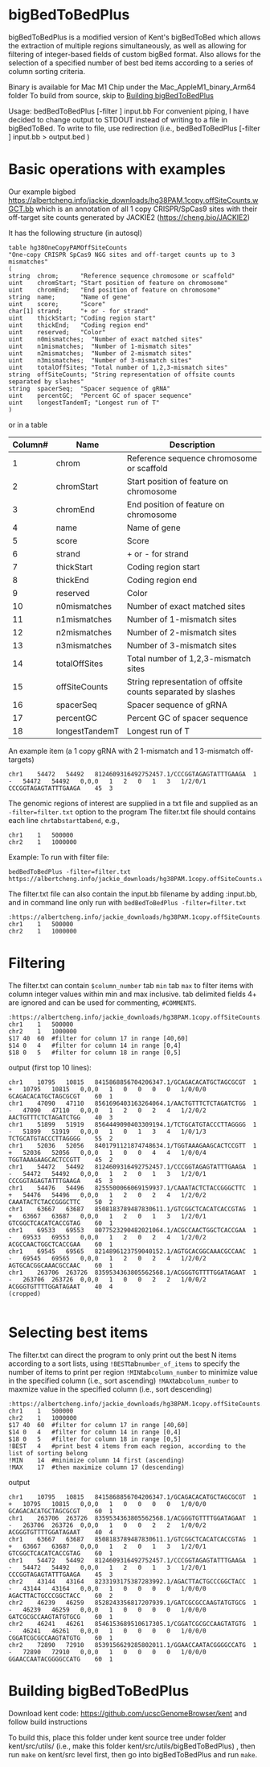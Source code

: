 # bigBedToBedPlus

bigBedToBedPlus is a modified version of Kent's bigBedToBed which allows the extraction of multiple regions simultaneously, as well as allowing for filtering of integer-based fields of custom bigBed format. Also allows for the selection of a specified number of best bed items according to a series of column sorting criteria.

Binary is available for Mac M1 Chip under the Mac_AppleM1_binary_Arm64 folder
To build from source, skip to [Building bigBedToBedPlus](#building-bigBedToBedPlus)

Usage: bedBedToBedPlus [-filter <filterFile>] input.bb 
For convenient piping, I have decided to change output to STDOUT instead of writing to a file in bigBedToBed. To write to file, use redirection (i.e., bedBedToBedPlus [-filter <filterFile>] input.bb  > output.bed )


# Basic operations with examples

Our example bigbed https://albertcheng.info/jackie_downloads/hg38PAM.1copy.offSiteCounts.wGCT.bb which is an annotation of all 1 copy CRISPR/SpCas9 sites with their off-target site counts generated by JACKIE2 (https://cheng.bio/JACKIE2)

It has the following structure (in autosql)
```
table hg38OneCopyPAMOffSiteCounts
"One-copy CRISPR SpCas9 NGG sites and off-target counts up to 3 mismatches"
(
string  chrom;		"Reference sequence chromosome or scaffold"
uint    chromStart;	"Start position of feature on chromosome"
uint    chromEnd;	"End position of feature on chromosome"
string  name;		"Name of gene"
uint    score;		"Score"
char[1] strand;		"+ or - for strand"
uint    thickStart;	"Coding region start"
uint    thickEnd;	"Coding region end"
uint  	reserved;	"Color"
uint    n0mismatches;  "Number of exact matched sites"
uint    n1mismatches;  "Number of 1-mismatch sites"
uint    n2mismatches;  "Number of 2-mismatch sites"
uint    n3mismatches;  "Number of 3-mismatch sites"
uint    totalOffSites; "Total number of 1,2,3-mismatch sites"
string  offSiteCounts; "String representation of offsite counts separated by slashes"
string  spacerSeq;  "Spacer sequence of gRNA"
uint    percentGC;  "Percent GC of spacer sequence"
uint    longestTandemT; "Longest run of T"
)
```
or in a table

Column# | Name | Description
--- | --- | --- 
1 | chrom | Reference sequence chromosome or scaffold
2 | chromStart | Start position of feature on chromosome
3 | chromEnd | End position of feature on chromosome
4 | name | Name of gene
5 | score | Score
6 | strand | + or - for strand
7 | thickStart | Coding region start
8 | thickEnd | Coding region end
9 | reserved | Color
10 | n0mismatches | Number of exact matched sites
11 | n1mismatches | Number of 1-mismatch sites
12 | n2mismatches | Number of 2-mismatch sites
13 | n3mismatches | Number of 3-mismatch sites
14 | totalOffSites | Total number of 1,2,3-mismatch sites
15 | offSiteCounts | String representation of offsite counts separated by slashes
16 | spacerSeq | Spacer sequence of gRNA
17 | percentGC | Percent GC of spacer sequence
18 | longestTandemT | Longest run of T

An example item (a 1 copy gRNA with 2 1-mismatch and 1 3-mismatch off-targets)
```
chr1	54472	54492	8124609316492752457.1/CCCGGTAGAGTATTTGAAGA	1	-	54472	54492	0,0,0	1	2	0	1	3	1/2/0/1	CCCGGTAGAGTATTTGAAGA	45	3
```

The genomic regions of interest are supplied in a txt file and supplied as an ```-filter=filter.txt``` option to the program
The filter.txt file should contains each line ```chr```tab```start```tab```end```, e.g.,
```
chr1	1	500000
chr2	1	1000000
```
Example: To run with filter file:
```
bedBedToBedPlus -filter=filter.txt https://albertcheng.info/jackie_downloads/hg38PAM.1copy.offSiteCounts.wGCT.bb 
```
The filter.txt file can also contain the input.bb filename by adding :input.bb, and in command line only run with ```bedBedToBedPlus -filter=filter.txt```
```
:https://albertcheng.info/jackie_downloads/hg38PAM.1copy.offSiteCounts.wGCT.bb
chr1	1	500000
chr2	1	1000000
```
# Filtering
The filter.txt can contain ```$column_number``` tab ```min``` tab ```max``` to filter items with column integer values within min and max inclusive. tab delimited fields 4+ are ignored and can be used for commenting, ```#COMMENTS```. 
```
:https://albertcheng.info/jackie_downloads/hg38PAM.1copy.offSiteCounts.wGCT.bb
chr1	1	500000
chr2	1	1000000
$17	40	60	#filter for column 17 in range [40,60]
$14	0	4	#filter for column 14 in range [0,4]
$18	0	5	#filter for column 18 in range [0,5]
```
output (first top 10 lines):
```
chr1	10795	10815	8415868856704206347.1/GCAGACACATGCTAGCGCGT	1	+	10795	10815	0,0,0	1	0	0	0	0	1/0/0/0	GCAGACACATGCTAGCGCGT	60	1
chr1	47090	47110	8561696403163264064.1/AACTGTTTCTCTAGATCTGG	1	-	47090	47110	0,0,0	1	2	0	2	4	1/2/0/2	AACTGTTTCTCTAGATCTGG	40	3
chr1	51899	51919	8564449090403309194.1/TCTGCATGTACCCTTAGGGG	1	-	51899	51919	0,0,0	1	0	1	3	4	1/0/1/3	TCTGCATGTACCCTTAGGGG	55	2
chr1	52036	52056	8401791121874748634.1/TGGTAAAGAAGCACTCCGTT	1	+	52036	52056	0,0,0	1	0	0	4	4	1/0/0/4	TGGTAAAGAAGCACTCCGTT	45	2
chr1	54472	54492	8124609316492752457.1/CCCGGTAGAGTATTTGAAGA	1	-	54472	54492	0,0,0	1	2	0	1	3	1/2/0/1	CCCGGTAGAGTATTTGAAGA	45	3
chr1	54476	54496	8255500066069159937.1/CAAATACTCTACCGGGCTTC	1	+	54476	54496	0,0,0	1	2	0	2	4	1/2/0/2	CAAATACTCTACCGGGCTTC	50	2
chr1	63667	63687	8508183789487830611.1/GTCGGCTCACATCACCGTAG	1	+	63667	63687	0,0,0	1	2	0	1	3	1/2/0/1	GTCGGCTCACATCACCGTAG	60	1
chr1	69533	69553	8077523290482021064.1/ACGCCAACTGGCTCACCGAA	1	-	69533	69553	0,0,0	1	2	0	2	4	1/2/0/2	ACGCCAACTGGCTCACCGAA	60	1
chr1	69545	69565	8214896123759040152.1/AGTGCACGGCAAACGCCAAC	1	-	69545	69565	0,0,0	1	2	0	2	4	1/2/0/2	AGTGCACGGCAAACGCCAAC	60	1
chr1	263706	263726	8359534363805562568.1/ACGGGTGTTTTGGATAGAAT	1	-	263706	263726	0,0,0	1	0	0	2	2	1/0/0/2	ACGGGTGTTTTGGATAGAAT	40	4
(cropped)


```
# Selecting best items
The filter.txt can direct the program to only print out the best N items according to a sort lists, using
```!BEST```tab```number_of_items``` to specify the number of items to print per region
```!MIN```tab```column_number``` to minimize value in the specified column (i.e., sort ascending)
```!MAX```tab```column_number``` to maxmize value in the specified column (i.e., sort descending)

```
:https://albertcheng.info/jackie_downloads/hg38PAM.1copy.offSiteCounts.wGCT.bb
chr1	1	500000
chr2	1	1000000
$17	40	60	#filter for column 17 in range [40,60]
$14	0	4	#filter for column 14 in range [0,4]
$18	0	5	#filter for column 18 in range [0,5]
!BEST	4	#print best 4 items from each region, according to the list of sorting belong
!MIN	14	#minimize column 14 first (ascending)
!MAX	17	#then maximize column 17 (descending)
```
output
```
chr1	10795	10815	8415868856704206347.1/GCAGACACATGCTAGCGCGT	1	+	10795	10815	0,0,0	1	0	0	0	0	1/0/0/0	GCAGACACATGCTAGCGCGT	60	1
chr1	263706	263726	8359534363805562568.1/ACGGGTGTTTTGGATAGAAT	1	-	263706	263726	0,0,0	1	0	0	2	2	1/0/0/2	ACGGGTGTTTTGGATAGAAT	40	4
chr1	63667	63687	8508183789487830611.1/GTCGGCTCACATCACCGTAG	1	+	63667	63687	0,0,0	1	2	0	1	3	1/2/0/1	GTCGGCTCACATCACCGTAG	60	1
chr1	54472	54492	8124609316492752457.1/CCCGGTAGAGTATTTGAAGA	1	-	54472	54492	0,0,0	1	2	0	1	3	1/2/0/1	CCCGGTAGAGTATTTGAAGA	45	3
chr2	43144	43164	8233193175387283992.1/AGACTTACTGCCCGGCTACC	1	-	43144	43164	0,0,0	1	0	0	0	0	1/0/0/0	AGACTTACTGCCCGGCTACC	60	2
chr2	46239	46259	8528243356817207939.1/GATCGCGCCAAGTATGTGCG	1	-	46239	46259	0,0,0	1	0	0	0	0	1/0/0/0	GATCGCGCCAAGTATGTGCG	60	1
chr2	46241	46261	8546153689510617305.1/CGGATCGCGCCAAGTATGTG	1	-	46241	46261	0,0,0	1	0	0	0	0	1/0/0/0	CGGATCGCGCCAAGTATGTG	60	1
chr2	72890	72910	8539156629285802011.1/GGAACCAATACGGGGCCATG	1	-	72890	72910	0,0,0	1	0	0	0	0	1/0/0/0	GGAACCAATACGGGGCCATG	60	1

```

# Building bigBedToBedPlus
Download kent code: https://github.com/ucscGenomeBrowser/kent and follow build instructions

To build this, place this folder under kent source tree under folder kent/src/utils/ (i.e., make this folder kent/src/utils/bigBedToBedPlus) , then run ```make``` on kent/src level first, then go into bigBedToBedPlus and run ```make```.

